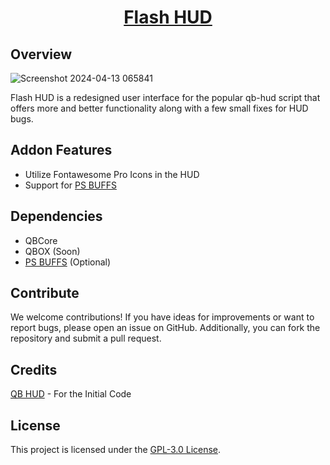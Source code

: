 <h1 align="center"><a href="https://discord.gg/UqJCjyuV2P" target="_blank" rel="noopener noreferrer">Flash HUD</a></h1>


## Overview
![Screenshot 2024-04-13 065841](https://github.com/Flash-0p/flash-hud/assets/128111282/bceb1b5f-c9c6-4dad-b33c-6650bb6ea8a1)


Flash HUD is a redesigned user interface for the popular qb-hud script that offers more and better functionality along with a few small fixes for HUD bugs.

## Addon Features

-   Utilize Fontawesome Pro Icons in the HUD
-   Support for [PS BUFFS](https://github.com/Project-Sloth/ps-buffs)

## Dependencies

-   QBCore
-   QBOX (Soon)
-   [PS BUFFS](https://github.com/Project-Sloth/ps-buffs) (Optional)

## Contribute

We welcome contributions! If you have ideas for improvements or want to report bugs, please open an issue on GitHub. Additionally, you can fork the repository and submit a pull request.

## Credits

[QB HUD](https://github.com/qbcore-framework/flash-hud) - For the Initial Code

## License

This project is licensed under the [GPL-3.0 License](LICENSE).
